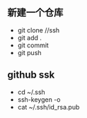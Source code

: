 ## 新建一个仓库
+ git clone //ssh
+ git add .
+ git commit
+ git push

## github ssk
+ cd ~/.ssh
+ ssh-keygen -o
+ cat ~/.ssh/id_rsa.pub